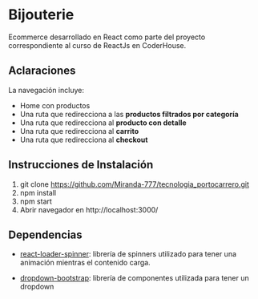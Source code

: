 # Bijouterie

Ecommerce desarrollado en React como parte del proyecto correspondiente al curso de ReactJs en CoderHouse.

## Aclaraciones
La navegación incluye:

-   Home con productos
-   Una ruta que redirecciona a las **productos filtrados por categoría**
-   Una ruta que redirecciona al **producto con detalle**
-   Una ruta que redirecciona al **carrito**
-   Una ruta que redirecciona al **checkout**

## Instrucciones de Instalación
 1. git clone https://github.com/Miranda-777/tecnologia_portocarrero.git
 2. npm install
 3. npm start
 4. Abrir navegador en http://localhost:3000/


## Dependencias

 - [react-loader-spinner](https://www.npmjs.com/package/react-loader-spinner): librería de spinners utilizado para tener una animación mientras el contenido carga.

- [dropdown-bootstrap](https://react-bootstrap.netlify.app/components/dropdowns/#dropdowns): librería de componentes utilizada para tener un dropdown